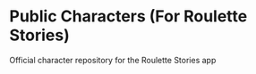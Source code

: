 # Public Characters (For Roulette Stories)
Official character repository for the Roulette Stories app
